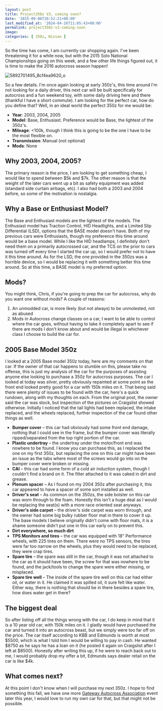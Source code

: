 ```yaml
---
layout: post
title: Project350z V3, coming soon?
date: '2015-09-06T20:52:21+00:00'
last_modified_at: '2024-04-26T11:05:43+00:00'
permalink: project350z-v3-coming-soon
image:
categories: [ 350z, Nissan ]
---
```

So the time has come, I am currently car shopping again. I've been threatening it for a while now, but with the 2015 Solo National Championships going on this week, and a few other life things figured out, it is time to make the 2016 autocross season happen!

![5892701495_8cf4ea9620_o](http://www.chrishammond.com/Portals/0/PublishThumbnails/Windows-Live-Writer/789304ceb116_E280/5892701495_8cf4ea9620_o_thumb_3.jpg)

So a few details. I'm once again looking at early 350z's, this time around I'm not looking for a daily driver, this next car will be built specifically for autocross and a fun weekend toy, with some daily driving here and there (thankful I have a short commute). I am looking for the perfect car, how do you define that? Well, in an ideal world the perfect 350z for me would be:
- **Year**: 2003, 2004, 2005
- **Model**: Base, Enthusiast. Preference would be Base, the lightest of the 350z's.
- **Mileage**: <100k, though I think this is going to be the one I have to be the most flexible on.
- **Transmission**: Manual (not optional)
- **Mods**: None

## Why 2003, 2004, 2005?

The primary reason is the price, I am looking to get something cheap, I would like to spend between $5k and $7k. The other reason is that the weight of the later cars went up a bit as safety equipment was added (standard side curtain airbags, etc). I also had both a 2003 and 2004 before, so some of the motivation is nostalgia.

## Why a Base or Enthusiast Model?

The Base and Enthusiast models are the lightest of the models. The Enthusiast model has Traction Control, HID Headlights, and a Limited Slip Differential (LSD), options that the BASE model doesn't have. Both of my previous cars were Enthusiasts, though my preference this time around would be a base model. While I like the HID headlamps, I definitely don't need them on a primarily autocrossed car, and the TCS on the prior to cars was turned off every time I started the car up, so I would prefer not to have it this time around. As for the LSD, the one provided in the 350zs was a horrible device, so I would be replacing it with something better this time around. So at this time, a BASE model is my preferred option.

## Mods?

You might think, Chris, if you're going to prep the car for autocross, why do you want one without mods? A couple of reasons:
1. An unmodded car, is more likely (but not always) to be unmolested, not as abused
2. Mods in Autocross change classes on a car, I want to be able to control where the car goes, without having to take it completely apart to see if there are mods I don't know about and would be illegal in whichever class I choose to build the car for.

## 2005 Base Model 350z

I looked at a 2005 Base model 350z today, here are my comments on that car. If the owner of that car happens to stumble on this, please take no offense, this is just my analysis of the car for the purposes of assisting anyone else looking to purchase a 350z for autocross purposes. The car I looked at today was silver, pretty obviously repainted at some point as the front end looked pretty good for a car with 150k miles on it. That being said there were plenty of issues to be found with the car, here's a quick rundown, along with my thoughts on each. From the original post, the owner said the car was stock, but inspection of the pictures on Craigslist showed otherwise. Initially I noticed that the tail lights had been replaced, the intake replaced, and the wheels replaced, further inspection of the car found other things as well.

- **Bumper cover** – this car had obviously had some front end damage, nothing that I could see in the frame, but the bumper cover was literally ripped/separated from the top right portion of the car.
- **Plastic undertray** – the undertray under the motor/front end was nowhere to be found. I know you can purchase this, as I replaced the one on my first 350z, but replacing the one on this car might have been an issue as the tabs where most of the screws would go into on the bumper cover were broken or missing.
- **CAI** – this car had some form of a cold air induction system, though I couldn't find a brand on it. The filter attached to it was caked in dirt and grease.
- **Plenum spacer** – As I found on my 2004 350z after purchasing it, this car appeared to have a spacer of some sort installed as well.
- **Driver's seat** – As common on the 350zs, the side bolster on this car was worn through to the foam. Honestly this isn't a huge deal as I would be replacing the seat(s) with a more race oriented seat anyways.
- **Driver's side carpet** – the driver's side carpet was worn through, and the owner had some big bulky rubber floor mat in there to cover it up. The base models I believe originally didn't come with floor mats, it is a shame someone didn't put one in this car early on to prevent this.
- **Dirt everywhere, so much dirt**
- **TPS Monitors and tires** – the car was equipped with 18" Performance wheels, with 225 tires on them. There were no TPS sensors, the tires were far too narrow on the wheels, plus they would need to be replaced, they were crap tires.
- **Spare tire** – the spare was still in the car, though it was not attached to the car as it should have been, the screw for that was nowhere to be found, and the jack/tools to change the spare were either missing, or misplaced.
- **Spare tire well** – The inside of the spare tire well on this car had either oil, or water in it. He claimed it was spilled oil, it sure felt like water. Either way, there is nothing that should be in there besides a spare tire, how does water get in there?

## The biggest deal

So after listing off all the things wrong with the car, I do keep in mind that it is a 10 year old car, with 150k miles on it. I gladly would have purchased the car and turned it into an autocross beast, but we simply were too far off on the price. The car itself according to KBB and Edmunds is worth at most $5500, which is what I told him I would be willing to pay in cash. He wanted $8750 as he says he has a loan on it (he posted it again on Craigslist after I left at $8500). Honestly after writing this up, if he were to reach back out to me, I would probably drop my offer a bit, Edmunds says dealer retail on the car is like $4k.

## What comes next?

At this point I don't know when I will purchase my next 350z. I hope to find something this fall, we have one more [Gateway Autocross Association](http://www.gatewayautox.com/) event later this year, I would love to run my own car for that, but that might not be possible.


